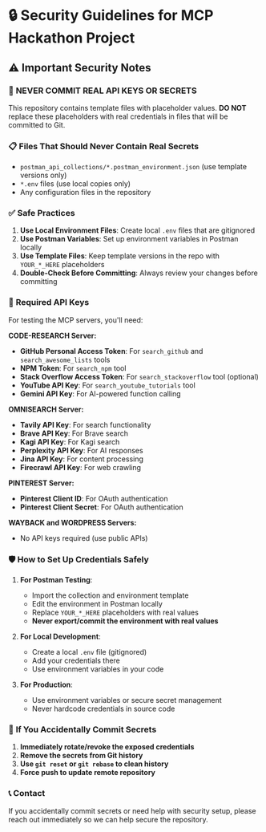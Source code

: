 # 🔒 Security Guidelines for MCP Hackathon Project

## ⚠️ Important Security Notes

### 🚫 **NEVER COMMIT REAL API KEYS OR SECRETS**

This repository contains template files with placeholder values. **DO NOT** replace these placeholders with real credentials in files that will be committed to Git.

### 📋 **Files That Should Never Contain Real Secrets**

- `postman_api_collections/*.postman_environment.json` (use template versions only)
- `*.env` files (use local copies only)
- Any configuration files in the repository

### ✅ **Safe Practices**

1. **Use Local Environment Files**: Create local `.env` files that are gitignored
2. **Use Postman Variables**: Set up environment variables in Postman locally
3. **Use Template Files**: Keep template versions in the repo with `YOUR_*_HERE` placeholders
4. **Double-Check Before Committing**: Always review your changes before committing

### 🔑 **Required API Keys**

For testing the MCP servers, you'll need:

**CODE-RESEARCH Server:**
- **GitHub Personal Access Token**: For `search_github` and `search_awesome_lists` tools
- **NPM Token**: For `search_npm` tool
- **Stack Overflow Access Token**: For `search_stackoverflow` tool (optional)
- **YouTube API Key**: For `search_youtube_tutorials` tool
- **Gemini API Key**: For AI-powered function calling

**OMNISEARCH Server:**
- **Tavily API Key**: For search functionality
- **Brave API Key**: For Brave search
- **Kagi API Key**: For Kagi search
- **Perplexity API Key**: For AI responses
- **Jina API Key**: For content processing
- **Firecrawl API Key**: For web crawling

**PINTEREST Server:**
- **Pinterest Client ID**: For OAuth authentication
- **Pinterest Client Secret**: For OAuth authentication

**WAYBACK and WORDPRESS Servers:**
- No API keys required (use public APIs)

### 🛡️ **How to Set Up Credentials Safely**

1. **For Postman Testing**:
   - Import the collection and environment template
   - Edit the environment in Postman locally
   - Replace `YOUR_*_HERE` placeholders with real values
   - **Never export/commit the environment with real values**

2. **For Local Development**:
   - Create a local `.env` file (gitignored)
   - Add your credentials there
   - Use environment variables in your code

3. **For Production**:
   - Use environment variables or secure secret management
   - Never hardcode credentials in source code

### 🚨 **If You Accidentally Commit Secrets**

1. **Immediately rotate/revoke the exposed credentials**
2. **Remove the secrets from Git history**
3. **Use `git reset` or `git rebase` to clean history**
4. **Force push to update remote repository**

### 📞 **Contact**

If you accidentally commit secrets or need help with security setup, please reach out immediately so we can help secure the repository.
